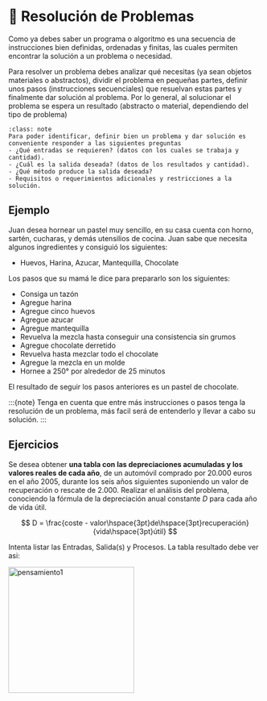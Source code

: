 # 🧠 Resolución de Problemas

Como ya debes saber un programa o algoritmo es una secuencia de instrucciones bien definidas, ordenadas y finitas, las cuales permiten encontrar la solución a un problema o necesidad.

Para resolver un problema debes analizar qué necesitas (ya sean objetos materiales o abstractos), dividir el problema en pequeñas partes, definir unos pasos (instrucciones secuenciales) que resuelvan estas partes y finalmente dar solución al problema. Por lo general, al solucionar el problema se espera un resultado (abstracto o material, dependiendo del tipo de problema)

```{admonition} Nota
:class: note
Para poder identificar, definir bien un problema y dar solución es conveniente responder a las siguientes preguntas
- ¿Qué entradas se requieren? (datos con los cuales se trabaja y cantidad).
- ¿Cuál es la salida deseada? (datos de los resultados y cantidad).
- ¿Qué método produce la salida deseada?
- Requisitos o requerimientos adicionales y restricciones a la solución.
```

## Ejemplo

Juan desea hornear un pastel muy sencillo, en su casa cuenta con horno, sartén, cucharas, y demás utensilios de cocina. Juan sabe que necesita algunos ingredientes y consiguió los siguientes:

- Huevos, Harina, Azucar, Mantequilla, Chocolate

Los pasos que su mamá le dice para prepararlo son los siguientes:

- Consiga un tazón
- Agregue harina
- Agregue cinco huevos
- Agregue azucar
- Agregue mantequilla
- Revuelva la mezcla hasta conseguir una consistencia sin grumos
- Agregue chocolate derretido
- Revuelva hasta mezclar todo el chocolate
- Agregue la mezcla en un molde
- Hornee a 250° por alrededor de 25 minutos

El resultado de seguir los pasos anteriores es un pastel de chocolate. 

:::{note}
Tenga en cuenta que entre más instrucciones o pasos tenga la resolución de un problema, más facil será de entenderlo y llevar a cabo su solución.
:::

## Ejercicios

Se desea obtener **una tabla con las depreciaciones acumuladas y los valores reales de cada año**, de un automóvil comprado por 20.000 euros en el año 2005, durante los seis años siguientes suponiendo un valor de recuperación o
rescate de 2.000. Realizar el análisis del problema, conociendo la fórmula de la depreciación anual constante $D$ para cada año de vida útil.

$$
D = \frac{coste - valor\hspace{3pt}de\hspace{3pt}recuperación}{vida\hspace{3pt}útil}
$$

Intenta listar las Entradas, Salida(s) y Procesos. La tabla resultado debe ver asi:

<img src="https://github.com/BioAITeamLearning/progI-2024-01-ucaldas/blob/content/imgs/img1-unid-1.png" alt="pensamiento1" width="250px"/>